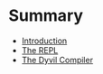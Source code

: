 # Summary

* [Introduction](README.md)
* [The REPL](repl.md)
* [The Dyvil Compiler](dyvil-compiler.md)

